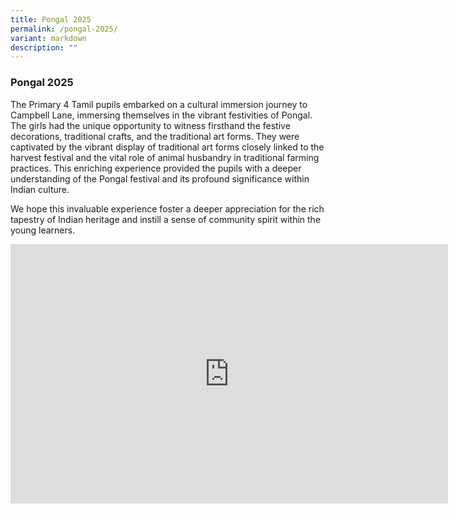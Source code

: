 ```yaml
---
title: Pongal 2025
permalink: /pongal-2025/
variant: markdown
description: ""
---
```

### **Pongal 2025**

The Primary 4 Tamil pupils embarked on a cultural immersion journey to Campbell Lane, immersing themselves in the vibrant festivities of Pongal. The girls had the unique opportunity to witness firsthand the festive decorations, traditional crafts, and the traditional art forms. They were captivated by the vibrant display of traditional art forms closely linked to the harvest festival and the vital role of animal husbandry in traditional farming practices. This enriching experience provided the pupils with a deeper understanding of the Pongal festival and its profound significance within Indian culture.

We hope this invaluable experience foster a deeper appreciation for the rich tapestry of Indian heritage and instill a sense of community spirit within the young learners.

<center><iframe allowfullscreen="" allow="accelerometer; autoplay; clipboard-write; encrypted-media; gyroscope; picture-in-picture; web-share" frameborder="0" title="YouTube video player" src="https://www.youtube.com/embed/cgnKHOU3kS8?si=wxXM7f7KCSPAe9fM" height="415" width="700"></iframe></center>